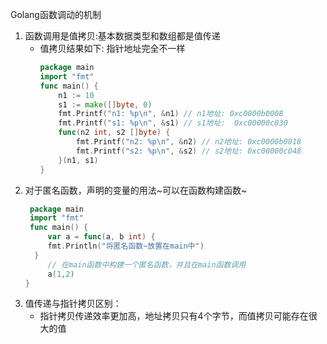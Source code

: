 Golang函数调动的机制
1. 函数调用是值拷贝:基本数据类型和数组都是值传递
   * 值拷贝结果如下: 指针地址完全不一样
       ```go
       package main
       import "fmt"
       func main() {
           n1 := 10
           s1 := make([]byte, 0)
           fmt.Printf("n1: %p\n", &n1) // n1地址: 0xc0000b0008
           fmt.Printf("s1: %p\n", &s1) // s1地址:  0xc00000c030
           func(n2 int, s2 []byte) {
               fmt.Printf("n2: %p\n", &n2) // n2地址: 0xc0000b0018
               fmt.Printf("s2: %p\n", &s2) // s2地址: 0xc00000c048
           }(n1, s1)
       }
       ```
2. 对于匿名函数，声明的变量的用法~可以在函数构建函数~
   ```go
    package main
    import "fmt"
    func main() {
        var a = func(a, b int) {
        fmt.Println("将匿名函数~放置在main中")
     }
        // 在main函数中构建一个匿名函数，并且在main函数调用
        a(1,2)
   }
    ```
3. 值传递与指针拷贝区别：
   * 指针拷贝传递效率更加高，地址拷贝只有4个字节，而值拷贝可能存在很大的值